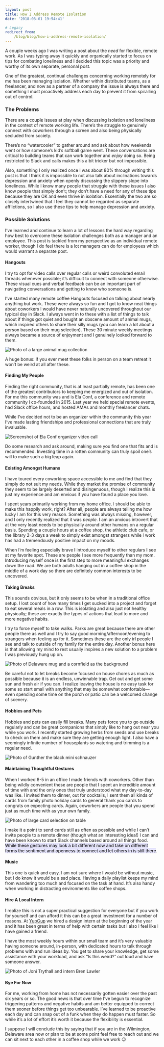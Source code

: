 ```yaml
---
layout: post
title: How I Address Remote Isolation
date: '2018-03-01 19:54:41'

# Legacy
redirect_from:
    /blog/blog/how-i-address-remote-isolation/
---
```


A couple weeks ago I was writing a post about the *need* for flexible, remote work. As I was typing away it quickly and organically started to focus on tips for combating loneliness and I decided this topic was a priority and worthy of its own separate, personal post.  

One of the greatest, continual challenges concerning working remotely for me has been managing isolation. Whether within distributed teams, as a freelancer, and now as a partner of a company the issue is always there and something I must proactively address each day to prevent it from spiralling out of control.

### The Problems
There are a couple issues at play when discussing isolation and loneliness in the context of remote working life. There’s the struggle to genuinely connect with coworkers through a screen and also being physically secluded from society.  

There’s no “watercooler” to gather around and ask about how weekends went or how someone’s kid’s softball game went. These conversations are critical to building teams that can work together and *enjoy* doing so. Being restricted to Slack and calls makes this a bit tricker but not impossible.

Also, something I only realized once I was about 80% through writing this post is that I think it is impossible to not also talk about inclinations towards depression and anxiety when openly discussing the slippery slope into loneliness. While I know many people that struggle with these issues I also know people that simply don’t; they don’t have a need for any of these tips because they are OK and even thrive in isolation. Essentially the two are so closely intertwined that I feel they cannot be regarded as separate afflictions, so I also use these tips to help manage depression and anxiety.

### Possible Solutions
I’ve learned and continue to learn a lot of lessons the hard way regarding how best to overcome these isolation challenges both as a manager and an employee. This post is tackled from my perspective as an individual remote worker, though I do feel there is a lot managers can do for employees which would warrant a separate post.

#### Hangouts
I try to opt for video calls over regular calls or weird convoluted email threads whenever possible; it’s difficult to connect with someone otherwise. These visual cues and verbal feedback can be an important part of navigating conversations and getting to know who someone is.

I’ve started many remote coffee Hangouts focused on talking about nearly anything but work. These were always so fun and I got to know neat things about coworkers I would have never naturally uncovered throughout our typical day in Slack. I always went in to these with a list of things to talk about if things got quiet and bought an obscene amount of animal mugs, which inspired others to share their silly mugs (you can learn a lot about a person based on their mug selection). These 30 minute weekly meetings always became a source of enjoyment and I genuinely looked forward to them.

![Photo of a large animal mug collection](/content/2018/03/mugs.JPG)

A huge bonus: if you ever meet these folks in person on a team retreat it won’t be weird at all after these.

#### Finding My People
Finding the right community, that is at least partially remote, has been one of the greatest contributors to keeping me energized and out of isolation. For me this community was and is Ela Conf, a conference and remote community I co-founded in 2015. Last year we held special remote events, had Slack office hours, and hosted AMAs and monthly freelancer chats.

While I’ve decided not to be an organizer within the community this year I’ve made lasting friendships and professional connections that are truly invaluable.  

![Screenshot of Ela Conf organizer video call](/content/2018/03/elacall.jpg)

Do some research and ask around, making sure you find one that fits and is recommended. Investing time in a rotten community can truly spoil one’s will to make such a big leap again.

#### Existing Amongst Humans
I have toured every coworking space accessible to me and find that they simply do not suit my needs. While they market the promise of community they seem to be largely deserted and disingenuous, though I realize this is just my experience and am envious if you have found a place you love.

I spent years primarily working from my home office. I should be able to make this happily work, right? After all, people are always telling me how lucky I am for this very reason. Something was always missing, however, and I only recently realized that it was *people*. I am an anxious introvert that at the very least needs to be physically around other humans on a regular basis. Spending a couple hours at a coffee shop, the athletic club cafe, or the library 2-3 days a week to simply exist amongst strangers while I work has had a tremendously positive impact on my moods.

When I’m feeling especially brave I introduce myself to other regulars I see at my favorite spot. These are people I see more frequently than my mom. Introducing myself once is the first step to more meaningful exchanges down the road. We are both adults hanging out in a coffee shop in the middle of a work day so there are definitely common interests to be uncovered.

#### Taking Breaks
This sounds obvious, but it only seems to be when in a traditional office setup. I lost count of how many times I get sucked into a project and forget to eat several meals in a row. This is isolating and also just not healthy physically; these are exactly the types of actions that lead to more and more negative habits.

I try to force myself to take walks. Parks are great because there are other people there as well and I try to say good morning/afternoon/evening to strangers when feeling up for it. Sometimes these are the only irl people I see and talk to outside of my family for the entire day. Another bonus here is that allowing my mind to rest usually inspires a new solution to a problem I was previously hung up on.

![Photo of Delaware mug and a cornfield as the background](/content/2018/03/outside.jpg)

Be careful not to let breaks become focused on house chores as much as possible because it is an endless, unwinnable trap. Get out and get some sun and fresh air if you can. I realize leaving the house is no easy task for some so start small with anything that may be somewhat comfortable—even spending some time on the porch or patio can be a welcomed change of scenery.

#### Hobbies and Pets
Hobbies and pets can easily fill breaks. Many pets force you to go outside regularly and can be great companions that simply like to hang out near you while you work. I recently started growing herbs from seeds and use breaks to check on them and make sure they are getting enough light. I also have a seemingly infinite number of houseplants so watering and trimming is a regular need.  

![Photo of Gunther the black mini schnauzer](/content/2018/03/dog.jpg)

#### Maintaining Thoughtful Gestures
When I worked 8-5 in an office I made friends with coworkers. Other than being wildly convenient these are people that I spent an incredible amount of time with and the only ones that truly understood what my day-to-day was like. I invited them to dinner, out for cocktails, I sent them all kinds of cards from family photo holiday cards to general thank you cards to congrats on expecting cards. Again, coworkers are people that you spend just as much time with as your own family.

![Photo of large card selection on table](/content/2018/03/cards.JPG)

I make it a point to send cards still as often as possible and while I can’t invite people to a remote dinner (though what an interesting idea!) I can and have been known to start Slack channels based around all things food. <mark style="background: #E4E3FC;">While these gestures may look a bit different now and take on different forms the sentiment and openness to connect and let others in is still there</mark>.

#### Music
This one is quick and easy. I am not sure where I would be without music, but I do know it would be a sad place. Having a daily playlist keeps my mind from wandering too much and focused on the task at hand. It’s also handy when working in distracting environments like coffee shops.

#### Hire A Local Intern
I realize this is not a super practical suggestion for everyone but if you work for yourself and can afford it this can be a great investment for a number of reasons. At [YupGup](http://yupgup.com/) we hired a design intern at the beginning of the year and it has been great in terms of help with certain tasks but I also I feel like I have gained a friend.

I have the most weekly hours within our small team and it’s very valuable having someone around, in-person, with dedicated hours to talk through problems with and run ideas by. You get to share your knowledge, get some assistance with your workload, and ask “Is this weird?” out loud and have someone answer.

![Photo of Joni Trythall and intern Bren Lawler](/content/2018/03/friends.jpg)

#### Bye For Now
For me, working from home has not necessarily gotten easier over the past six years or so. The good news is that over time I’ve begun to recognize triggering patterns and negative habits and am better equipped to correct them sooner before things get too unbearable. I’ve learned to be proactive each day and can snap out of a funk when they do happen must faster. So while it’s a lot of effort it’s worth it because the flexibility is essential.

I suppose I will conclude this by saying that if you are in the Wilmington, Delaware area now or plan to be at some point feel free to reach out and we can sit next to each other in a coffee shop while we work 😉

